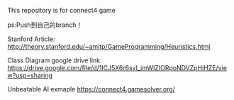 This repository is for connect4 game

ps:Push到自己的branch！

Stanford Article:
 http://theory.stanford.edu/~amitp/GameProgramming/Heuristics.html
  
 Class Diagram google drive link:
 https://drive.google.com/file/d/1ICJ5X6r6syI_imWlZIORpoNDVZpHiHZE/view?usp=sharing
 
 Unbeatable AI exmaple
 https://connect4.gamesolver.org/
